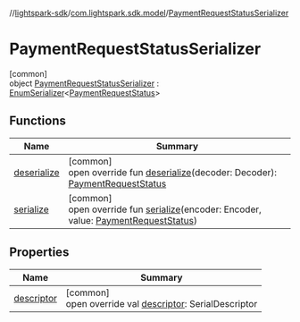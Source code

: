 //[lightspark-sdk](../../../index.md)/[com.lightspark.sdk.model](../index.md)/[PaymentRequestStatusSerializer](index.md)

# PaymentRequestStatusSerializer

[common]\
object [PaymentRequestStatusSerializer](index.md) : [EnumSerializer](../../com.lightspark.sdk.util/-enum-serializer/index.md)&lt;[PaymentRequestStatus](../-payment-request-status/index.md)&gt;

## Functions

| Name | Summary |
|---|---|
| [deserialize](../../com.lightspark.sdk.util/-enum-serializer/deserialize.md) | [common]<br>open override fun [deserialize](../../com.lightspark.sdk.util/-enum-serializer/deserialize.md)(decoder: Decoder): [PaymentRequestStatus](../-payment-request-status/index.md) |
| [serialize](index.md#1037924249%2FFunctions%2F-962664521) | [common]<br>open override fun [serialize](index.md#1037924249%2FFunctions%2F-962664521)(encoder: Encoder, value: [PaymentRequestStatus](../-payment-request-status/index.md)) |

## Properties

| Name | Summary |
|---|---|
| [descriptor](../../com.lightspark.sdk.util/-enum-serializer/descriptor.md) | [common]<br>open override val [descriptor](../../com.lightspark.sdk.util/-enum-serializer/descriptor.md): SerialDescriptor |
